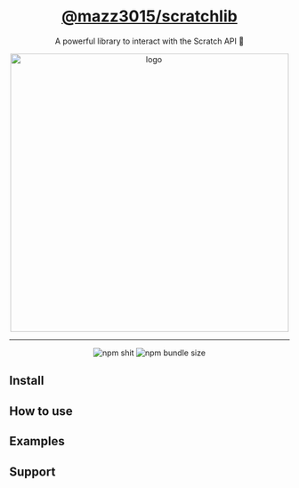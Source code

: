 <div align="center">
    <h1><a href="https://www.npmjs.com/package/@mazz3015/scratchlib">@mazz3015/scratchlib</a></h1>
    <p>A powerful library to interact with the Scratch API 🚀</p>
    <img src="https://user-images.githubusercontent.com/37367577/85211475-ebe72500-b349-11ea-8c8f-943698b58434.png" alt="logo" width="500" /> 
    <hr />
    <p>
        <img src="https://img.shields.io/npm/v/@mazz3015/scratchlib" alt="npm shit">
        <img src="https://img.shields.io/bundlephobia/min/@mazz3015/scratchlib" alt="npm bundle size">
    </p>
</div>

## Install

## How to use

## Examples

## Support
